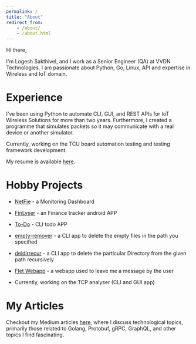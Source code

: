 ```yaml
---
permalink: /
title: "About"
redirect_from:
    - /about/
    - /about.html
---
```


Hi there,

I'm Logesh Sakthivel, and I work as a Senior Engineer (QA) at VVDN Technologies. I am passionate about Python, Go, Linux, API and expertise in Wireless and IoT domain.

Experience
======

I've been using Python to automate CLI, GUI, and REST APIs for IoT Wireless Solutions for more than two years. Furthermore, I created a programme that simulates packets so it may communicate with a real device or another simulator.

Currently, working on the TCU board automation testing and testing framework development.

My resume is available [here](/cv/).

Hobby Projects
======

- [NetFie](/hobby-projects#netfie) - a Monitoring Dashboard

- [FinLyser](/hobby-projects#finlyser) - an Finance tracker android APP

- [To-Do](/hobby-projects#to-do) - CLI todo APP

- [empty-remover](/hobby-projects#empty-remover ) - a CLI app to delete the empty files in the path you specified

- [deldirrecur](/hobby-projects#deldirrecur)  - a CLI app to delete the particular Directory from the given path recursively

- [Flet Webapp](/hobby-projects#leave_me_a_message) - a webapp used to leave me a message by the user

- Currently, working on the TCP analyser (CLI and GUI app)

[//]: # (Provide the link to redirect to the projects page of this site not the Github link.)
[//]: # (Main project page and then individual page to explain the projects briefly,, usage...)

My Articles
======

Checkout my Medium articles [here](/posts/), where I discuss technological topics, primarily those related to Golang, Protobuf, gRPC, GraphQL, and other topics I find fascinating.

[//]: # (Provide the link to redirect to the Articles page of this site not the Medium profile link.)
[//]: # (Since I try to populate my articles in this site based on the categories so it will be easier)